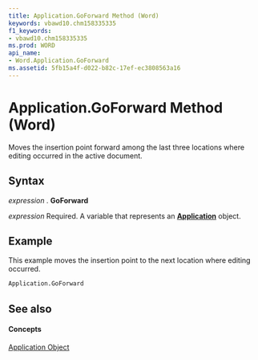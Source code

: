 ```yaml
---
title: Application.GoForward Method (Word)
keywords: vbawd10.chm158335335
f1_keywords:
- vbawd10.chm158335335
ms.prod: WORD
api_name:
- Word.Application.GoForward
ms.assetid: 5fb15a4f-d022-b82c-17ef-ec3808563a16
---
```



# Application.GoForward Method (Word)

Moves the insertion point forward among the last three locations where editing occurred in the active document.


## Syntax

 _expression_ . **GoForward**

 _expression_ Required. A variable that represents an **[Application](application-object-word.md)** object.


## Example

This example moves the insertion point to the next location where editing occurred.


```vb
Application.GoForward
```


## See also


#### Concepts


[Application Object](application-object-word.md)

